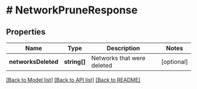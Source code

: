 # # NetworkPruneResponse

## Properties

Name | Type | Description | Notes
------------ | ------------- | ------------- | -------------
**networksDeleted** | **string[]** | Networks that were deleted | [optional] 

[[Back to Model list]](../../README.md#documentation-for-models) [[Back to API list]](../../README.md#documentation-for-api-endpoints) [[Back to README]](../../README.md)


